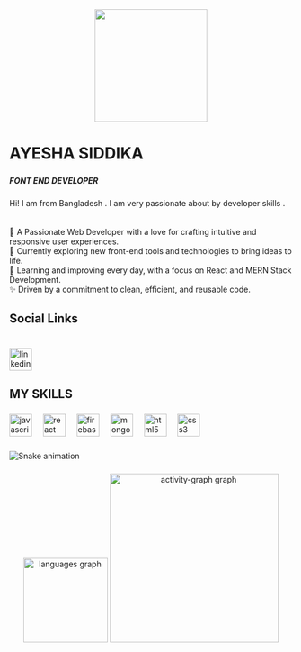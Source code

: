 <div align="center">
  <img height="200" src="https://drive.google.com/file/d/1ZDgACRHVoiqHMBvtOi_9Q03ZhN1iaFhl/view?usp=sharing"  />
</div>

###

<h1 align="left">AYESHA SIDDIKA</h1>

###

<h5 align="left">FONT END DEVELOPER</h5>

###

<p align="left">Hi! I am from Bangladesh . I am very passionate about by developer skills .<br><br><br>🌟 A Passionate Web Developer with a love for crafting intuitive and responsive user experiences.<br>🔭 Currently exploring new front-end tools and technologies to bring ideas to life.<br>🌱 Learning and improving every day, with a focus on React and MERN Stack Development.<br>✨ Driven by a commitment to clean, efficient, and reusable code.</p>

###

<h2 align="left">Social Links</h2>

###

<br clear="both">

<div align="left">
  <a href="https://www.linkedin.com/in/ayesha-siddika110/" target="_blank">
    <img src="https://img.shields.io/static/v1?message=LinkedIn&logo=linkedin&label=&color=0077B5&logoColor=white&labelColor=&style=for-the-badge" height="40" alt="linkedin logo"  />
  </a>
</div>

###

<h2 align="left">MY SKILLS</h2>

###

<div align="left">
  <img src="https://cdn.jsdelivr.net/gh/devicons/devicon/icons/javascript/javascript-plain.svg" height="40" alt="javascript logo"  />
  <img width="12" />
  <img src="https://cdn.jsdelivr.net/gh/devicons/devicon/icons/react/react-original.svg" height="40" alt="react logo"  />
  <img width="12" />
  <img src="https://cdn.jsdelivr.net/gh/devicons/devicon/icons/firebase/firebase-plain.svg" height="40" alt="firebase logo"  />
  <img width="12" />
  <img src="https://cdn.jsdelivr.net/gh/devicons/devicon/icons/mongodb/mongodb-original.svg" height="40" alt="mongodb logo"  />
  <img width="12" />
  <img src="https://cdn.jsdelivr.net/gh/devicons/devicon/icons/html5/html5-original.svg" height="40" alt="html5 logo"  />
  <img width="12" />
  <img src="https://cdn.jsdelivr.net/gh/devicons/devicon/icons/css3/css3-original.svg" height="40" alt="css3 logo"  />
</div>

###

<img src="https://raw.githubusercontent.com/ayesha-siddika110/ayesha-siddika110/output/snake.svg" alt="Snake animation" />

###

<div align="center">
  <img src="https://github-readme-stats.vercel.app/api/top-langs?username=ayesha-siddika110&locale=en&hide_title=false&layout=compact&card_width=320&langs_count=5&theme=github_dark&hide_border=false&order=2" height="150" alt="languages graph"  />
  <img src="https://github-readme-activity-graph.vercel.app/graph?username=ayesha-siddika110&radius=16&theme=react&area=true&order=5&point=blue" height="300" alt="activity-graph graph"  />
</div>

###
